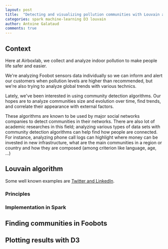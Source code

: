 ```yaml
---
layout: post
title:  "Detecting and visualizing pollution communities with Louvain algorithm, Spark and D3"
categories: spark machine-learning D3 louvain
author: Antoine Galataud
comments: true
---
```


## Context

Here at Airboxlab, we collect and analyze indoor pollution to make people life safer and easier.
 
We're analyzing Foobot sensors data individually so we can inform and alert our customers when pollution levels are higher than recommended, but we're also trying to analyze global trends with various technics.

Lately, we've been interested in using community detection algorithms. Our hopes are to analyze communities size and evolution over time, find trends, and correlate their appearance with external factors.

These algorithms are known to be used by major social networks companies to detect communities in their networks. There are also lot of academic researches in this field; analyzing various types of data sets with community detection algorithms can help find how people are connected. For instance, analyzing phone call logs can highlight where money can be invested in new infrastructure, what are the main communities in a region or country and how they are composed (among criterion like language, age, ...) 
 
## Louvain algorithm

Some well known examples are [Twitter and LinkedIn][1].     

### Principles
### Implementation in Spark

## Finding communities in Foobots

## Plotting results with D3

[1]: https://perso.uclouvain.be/vincent.blondel/research/louvain.html